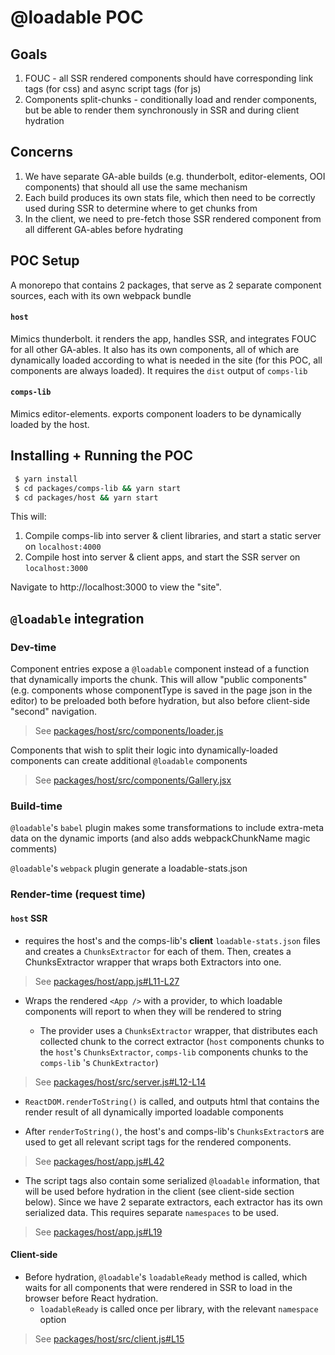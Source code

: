 # @loadable POC

## Goals
1. FOUC - all SSR rendered components should have corresponding link tags (for css) and async script tags (for js)
2. Components split-chunks - conditionally load and render components, but be able to render them synchronously in SSR and during client hydration

## Concerns
1. We have separate GA-able builds (e.g. thunderbolt, editor-elements, OOI components) that should all use the same mechanism
2. Each build produces its own stats file, which then need to be correctly used during SSR to determine where to get chunks from
3. In the client, we need to pre-fetch those SSR rendered component from all different GA-ables before hydrating

## POC Setup

A monorepo that contains 2 packages, that serve as 2 separate component sources, each with its own webpack bundle

#### `host`
Mimics thunderbolt. it renders the app, handles SSR, and integrates FOUC for all other GA-ables. It also has its own components,
all of which are dynamically loaded according to what is needed in the site (for this POC, all components are always loaded).
It requires the `dist` output of `comps-lib`

#### `comps-lib`
Mimics editor-elements. exports component loaders to be dynamically loaded by the host.

## Installing + Running the POC
```zsh
 $ yarn install
 $ cd packages/comps-lib && yarn start
 $ cd packages/host && yarn start
```

This will:
1. Compile comps-lib into server & client libraries, and start a static server on `localhost:4000`
2. Compile host into server & client apps, and start the SSR server on `localhost:3000`

Navigate to http://localhost:3000 to view the "site".

## `@loadable` integration

### Dev-time

Component entries expose a `@loadable` component instead of a function that dynamically imports the chunk.
This will allow "public components" (e.g. components whose componentType is saved in the page json in the editor) to be preloaded both before hydration, but also before client-side "second" navigation.
> See [packages/host/src/components/loader.js](packages/host/src/components/loader.js)

Components that wish to split their logic into dynamically-loaded components can create additional `@loadable` components
> See [packages/host/src/components/Gallery.jsx](packages/host/src/components/Gallery.jsx)

### Build-time

`@loadable`'s `babel` plugin makes some transformations to include extra-meta data on the dynamic imports (and also adds webpackChunkName magic comments)

`@loadable`'s `webpack` plugin generate a loadable-stats.json

### Render-time (request time)

#### `host` SSR
- requires the host's and the comps-lib's **client** `loadable-stats.json` files and creates a `ChunksExtractor` for each of them. Then, creates a ChunksExtractor wrapper that wraps both Extractors into one.
> See [packages/host/app.js#L11-L27](packages/host/app.js#L11-L27)

- Wraps the rendered `<App />` with a provider, to which loadable components will report to when they will be rendered to string

    - The provider uses a `ChunksExtractor` wrapper, that distributes each collected chunk to the correct extractor (`host` components chunks to the `host`'s `ChunksExtractor`, `comps-lib` components chunks to the `comps-lib` 's `ChunkExtractor`)
> See [packages/host/src/server.js#L12-L14](packages/host/src/server.js#L12-L14)

- `ReactDOM.renderToString()` is called, and outputs html that contains the render result of all dynamically imported loadable components

- After `renderToString()`, the host's and comps-lib's `ChunksExtractor`s are used to get all relevant script tags for the rendered components.

> See [packages/host/app.js#L42](packages/host/app.js#L42)

- The script tags also contain some serialized `@loadable` information, that will be used before hydration in the client (see client-side section below).
Since we have 2 separate extractors, each extractor has its own serialized data. This requires separate `namespaces` to be used.
> See [packages/host/app.js#L19](packages/host/app.js#L19)



#### Client-side
- Before hydration, `@loadable`'s `loadableReady` method is called, which waits for all components that were rendered in SSR to load in the browser before React hydration.
    - `loadableReady` is called once per library, with the relevant `namespace` option
> See [packages/host/src/client.js#L15](packages/host/src/client.js#L15)
